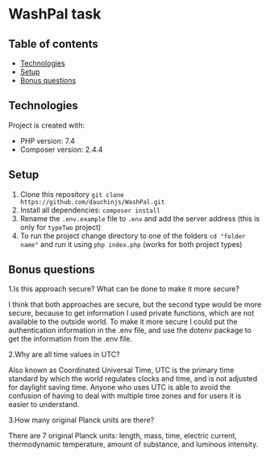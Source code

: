 # WashPal task
## Table of contents

* [Technologies](#technologies)
* [Setup](#setup)
* [Bonus questions](#bonus-questions)

## Technologies

Project is created with:

* PHP version: 7.4
* Composer version: 2.4.4

## Setup
1. Clone this repository `git clone https://github.com/dauchinjs/WashPal.git`
2. Install all dependencies: `composer install`
3. Rename the `.env.example` file to `.env` and add the server address (this is only for `typeTwo` project)
4. To run the project change directory to one of the folders `cd "folder name"` and run it using `php index.php` (works for both project types)

## Bonus questions
1.Is this approach secure? What can be done to make it more secure?

I think that both approaches are secure, but the second type would be more secure, because to get information I used
private functions, which are not available to the outside world.
To make it more secure I could put the authentication information in the .env file, and use the dotenv package to get
the information from the .env file.

2.Why are all time values in UTC?

Also known as Coordinated Universal Time, UTC is the primary time standard by which the world regulates clocks
and time, and is not adjusted for daylight saving time. Anyone who uses UTC is able to avoid the confusion of having to
deal with multiple time zones and for users it is easier to understand.

3.How many original Planck units are there?

There are 7 original Planck units: length, mass, time, electric current, thermodynamic temperature, amount of substance,
and luminous intensity.
